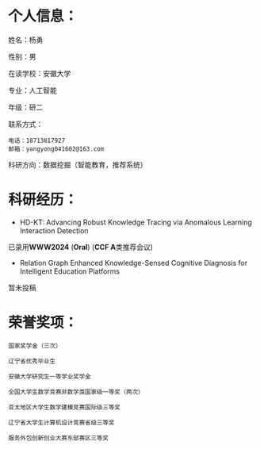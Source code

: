 # 个人信息： #

姓名：杨勇

性别：男								

在读学校：安徽大学

专业：人工智能

年级：研二

联系方式：

    电话：18713817927 
    邮箱：yangyong041602@163.com

科研方向：数据挖掘（智能教育，推荐系统）


# 科研经历： #

- HD-KT: Advancing Robust Knowledge Tracing via Anomalous Learning Interaction Detection

已录用**WWW2024** (**Oral**) (**CCF A**类推荐会议)


- Relation Graph Enhanced Knowledge-Sensed Cognitive Diagnosis for Intelligent Education Platforms

暂未投稿

# 荣誉奖项： #


	国家奖学金（三次） 

	辽宁省优秀毕业生 
		
	安徽大学研究生一等学业奖学金 
		
	全国大学生数学竞赛非数学类国家级一等奖（两次） 
		
	亚太地区大学生数学建模竞赛国际级三等奖 
		
	辽宁省大学生计算机设计竞赛省级三等奖 
		
	服务外包创新创业大赛东部赛区三等奖
